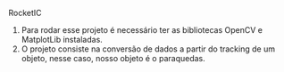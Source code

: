 RocketIC

1. Para rodar esse projeto é necessário ter as bibliotecas OpenCV e MatplotLib instaladas.
2. O projeto consiste na conversão de dados a partir do tracking de um objeto, nesse caso, nosso objeto é o paraquedas.
